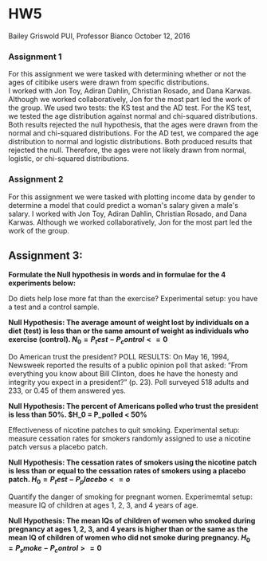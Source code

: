 # HW5
Bailey Griswold
PUI, Professor Bianco
October 12, 2016

### Assignment 1
For this assignment we were tasked with determining whether or not the ages of citibike users were drawn from specific distributions.  
I worked with Jon Toy, Adiran Dahlin, Christian Rosado, and Dana Karwas. Although we worked collaboratively, Jon for the most part led the 
work of the group.
We used two tests: the KS test and the AD test.  For the KS test, we tested the age distribution against normal and chi-squared distributions.
Both results rejected the null hypothesis, that the ages were drawn from the normal and chi-squared distributions.
For the AD test, we compared the age distribution to normal and logistic distributions.  Both produced results that rejected the null.
Therefore, the ages were not likely drawn from normal, logistic, or chi-squared distributions.

### Assignment 2
For this assignment we were tasked with plotting income data by gender to determine a model that could predict a woman's salary given a male's salary.
I worked with Jon Toy, Adiran Dahlin, Christian Rosado, and Dana Karwas. Although we worked collaboratively, Jon for the most part led the 
work of the group.


## Assignment 3:
**Formulate the Null hypothesis in words and in formulae for the 4 experiments below:**

Do diets help lose more fat than the exercise?
Experimental setup: you have a test and a control sample.

**Null Hypothesis: The average amount of weight lost by individuals on a diet (test) is less than or the same amount of weight as individuals who exercise (control).
$N_0 = P_test - P_control <= 0$**

Do American trust the president?
POLL RESULTS: On May 16, 1994, Newsweek reported the results of a public opinion poll that asked: “From everything you know about Bill Clinton, does he have the honesty and integrity you expect in a president?” (p. 23). Poll surveyed 518 adults and 233, or 0.45 of them answered yes.

**Null Hypothesis: The percent of Americans polled who trust the president is less than 50%.
$H_0 = P_polled < 50%**


Effectiveness of nicotine patches to quit smoking.
Experimental setup: measure cessation rates for smokers randomly assigned to use a nicotine patch versus a placebo patch.

**Null Hypothesis: The cessation rates of smokers using the nicotine patch is less than or equal to the cessation rates of smokers using a placebo patch.
$H_0 = P_test - P_placebo <= o$**

Quantify the danger of smoking for pregnant women.
Experimemtal setup: measure IQ of children at ages 1, 2, 3, and 4 years of age.

**Null Hypothesis: The mean IQs of children of women who smoked during pregnancy at ages 1, 2, 3, and 4 years is higher than or the same as the \
mean IQ of children of women who did not smoke during pregnancy. 
$H_0 = P_smoke - P_control >= 0$**
